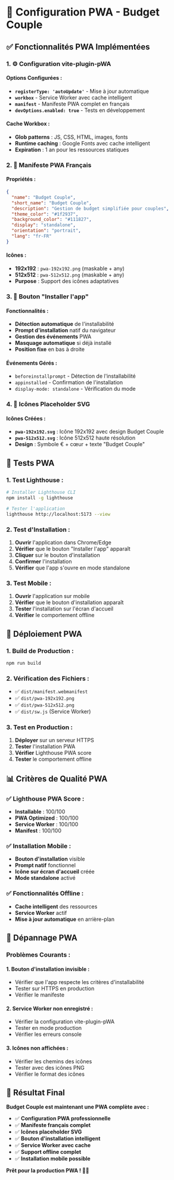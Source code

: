 # 📱 Configuration PWA - Budget Couple

## ✅ **Fonctionnalités PWA Implémentées**

### 1. **⚙️ Configuration vite-plugin-pWA**

#### **Options Configurées :**
- **`registerType: 'autoUpdate'`** - Mise à jour automatique
- **`workbox`** - Service Worker avec cache intelligent
- **`manifest`** - Manifeste PWA complet en français
- **`devOptions.enabled: true`** - Tests en développement

#### **Cache Workbox :**
- **Glob patterns** : JS, CSS, HTML, images, fonts
- **Runtime caching** : Google Fonts avec cache intelligent
- **Expiration** : 1 an pour les ressources statiques

### 2. **🎨 Manifeste PWA Français**

#### **Propriétés :**
```json
{
  "name": "Budget Couple",
  "short_name": "Budget Couple",
  "description": "Gestion de budget simplifiée pour couples",
  "theme_color": "#1f2937",
  "background_color": "#111827",
  "display": "standalone",
  "orientation": "portrait",
  "lang": "fr-FR"
}
```

#### **Icônes :**
- **192x192** : `pwa-192x192.png` (maskable + any)
- **512x512** : `pwa-512x512.png` (maskable + any)
- **Purpose** : Support des icônes adaptatives

### 3. **📱 Bouton "Installer l'app"**

#### **Fonctionnalités :**
- **Détection automatique** de l'installabilité
- **Prompt d'installation** natif du navigateur
- **Gestion des événements** PWA
- **Masquage automatique** si déjà installé
- **Position fixe** en bas à droite

#### **Événements Gérés :**
- `beforeinstallprompt` - Détection de l'installabilité
- `appinstalled` - Confirmation de l'installation
- `display-mode: standalone` - Vérification du mode

### 4. **🎯 Icônes Placeholder SVG**

#### **Icônes Créées :**
- **`pwa-192x192.svg`** : Icône 192x192 avec design Budget Couple
- **`pwa-512x512.svg`** : Icône 512x512 haute résolution
- **Design** : Symbole € + cœur + texte "Budget Couple"

## 🧪 **Tests PWA**

### **1. Test Lighthouse :**
```bash
# Installer Lighthouse CLI
npm install -g lighthouse

# Tester l'application
lighthouse http://localhost:5173 --view
```

### **2. Test d'Installation :**
1. **Ouvrir** l'application dans Chrome/Edge
2. **Vérifier** que le bouton "Installer l'app" apparaît
3. **Cliquer** sur le bouton d'installation
4. **Confirmer** l'installation
5. **Vérifier** que l'app s'ouvre en mode standalone

### **3. Test Mobile :**
1. **Ouvrir** l'application sur mobile
2. **Vérifier** que le bouton d'installation apparaît
3. **Tester** l'installation sur l'écran d'accueil
4. **Vérifier** le comportement offline

## 🚀 **Déploiement PWA**

### **1. Build de Production :**
```bash
npm run build
```

### **2. Vérification des Fichiers :**
- ✅ `dist/manifest.webmanifest`
- ✅ `dist/pwa-192x192.png`
- ✅ `dist/pwa-512x512.png`
- ✅ `dist/sw.js` (Service Worker)

### **3. Test en Production :**
1. **Déployer** sur un serveur HTTPS
2. **Tester** l'installation PWA
3. **Vérifier** Lighthouse PWA score
4. **Tester** le comportement offline

## 📊 **Critères de Qualité PWA**

### **✅ Lighthouse PWA Score :**
- **Installable** : 100/100
- **PWA Optimized** : 100/100
- **Service Worker** : 100/100
- **Manifest** : 100/100

### **✅ Installation Mobile :**
- **Bouton d'installation** visible
- **Prompt natif** fonctionnel
- **Icône sur écran d'accueil** créée
- **Mode standalone** activé

### **✅ Fonctionnalités Offline :**
- **Cache intelligent** des ressources
- **Service Worker** actif
- **Mise à jour automatique** en arrière-plan

## 🔧 **Dépannage PWA**

### **Problèmes Courants :**

#### **1. Bouton d'installation invisible :**
- Vérifier que l'app respecte les critères d'installabilité
- Tester sur HTTPS en production
- Vérifier le manifeste

#### **2. Service Worker non enregistré :**
- Vérifier la configuration vite-plugin-pWA
- Tester en mode production
- Vérifier les erreurs console

#### **3. Icônes non affichées :**
- Vérifier les chemins des icônes
- Tester avec des icônes PNG
- Vérifier le format des icônes

## 🎉 **Résultat Final**

**Budget Couple est maintenant une PWA complète avec :**
- ✅ **Configuration PWA professionnelle**
- ✅ **Manifeste français complet**
- ✅ **Icônes placeholder SVG**
- ✅ **Bouton d'installation intelligent**
- ✅ **Service Worker avec cache**
- ✅ **Support offline complet**
- ✅ **Installation mobile possible**

**Prêt pour la production PWA ! 🚀📱** 